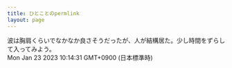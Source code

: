 ```yaml
---
title: ひとことのpermlink
layout: page
---
```

<div class="box" dt="1674436471009">
  波は胸肩くらいでなかなか良さそうだったが、人が結構居た。少し時間をずらして入ってみよう。
  <div class="content is-small">Mon Jan 23 2023 10:14:31 GMT+0900 (日本標準時)</div>
</div>